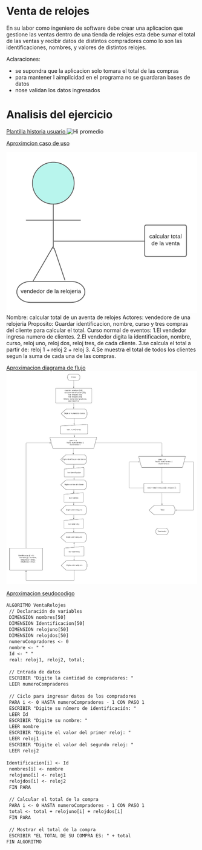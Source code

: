 # Venta de relojes
En su labor como ingeniero de software debe crear una aplicacion que gestione las ventas dentro de una tienda de relojes esta debe sumar el total de las ventas y recibir datos de distintos compradores como lo son las identificaciones, nombres, y valores de distintos relojes.

Aclaraciones:
+ se supondra que la aplicacion solo tomara el total de las compras
+ para mantener l aimplicidad en el programa no se guardaran bases de datos
+ nose validan los datos ingresados

# Analisis del ejercicio
<u> Plantilla historia usuario </u>
![Hi promedio](/img/HI.jpeg)


<u>Aproximcion caso de uso</u>

![di promedio](img/dodo.png)
Nombre: calcular total de un aventa de relojes
Actores: vendedore de una relojeria
Proposito: Guardar identificacion, nombre, curso y tres compras del cliente para calcular el total.
Curso normal de eventos:
1.El vendedor ingresa numero de clientes.
2.El vendedor digita la identificacion, nombre,  curso, reloj uno, reloj dos, reloj tres,  de cada cliente.
3.se calcula el total a partir de: reloj 1 + reloj 2 + reloj 3.
4.Se muestra el total de todos los clientes segun la suma de cada una de las compras.






<u>Aproximacion diagrama de flujo</u>
![Hu promedio](img/Hu.jpeg)







<u>Aproximacion seudocodigo</u>

```
ALGORITMO VentaRelojes
 // Declaración de variables
 DIMENSION nombres[50]
 DIMENSION Identificacion[50]
 DIMENSION relojuno[50]
 DIMENSION relojdos[50]
 numeroCompradores <- 0
 nombre <- " "
 Id <- " "
 real: reloj1, reloj2, total;
 
 // Entrada de datos
 ESCRIBIR "Digite la cantidad de compradores: "
 LEER numeroCompradores
 
 // Ciclo para ingresar datos de los compradores
 PARA i <- 0 HASTA numeroCompradores - 1 CON PASO 1
 ESCRIBIR "Digite su número de identificación: "
 LEER Id
 ESCRIBIR "Digite su nombre: "
 LEER nombre
 ESCRIBIR "Digite el valor del primer reloj: "
 LEER reloj1
 ESCRIBIR "Digite el valor del segundo reloj: "
 LEER reloj2

Identificacion[i] <- Id
 nombres[i] <- nombre
 relojuno[i] <- reloj1
 relojdos[i] <- reloj2
 FIN PARA
 
 // Calcular el total de la compra
 PARA i <- 0 HASTA numeroCompradores - 1 CON PASO 1
 total <- total + relojuno[i] + relojdos[i]
 FIN PARA
 
 // Mostrar el total de la compra
 ESCRIBIR "EL TOTAL DE SU COMPRA ES: " + total
FIN ALGORITMO
```
